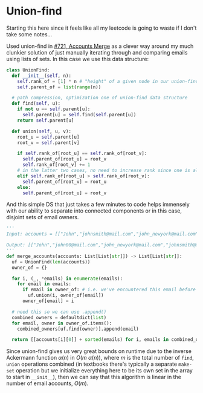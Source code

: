 # Union-find

Starting this here since it feels like all my leetcode is going to waste if I don't take some notes...

Used union-find in [#721, Accounts Merge](https://leetcode.com/problems/accounts-merge/) as a clever way around my much clunkier solution of just manually iterating through and comparing emails using lists of sets. In this case we use this data structure:

```python
class UnionFind:
  def __init__(self, n):
    self.rank_of = [1] * n # "height" of a given node in our union-find tree
    self.parent_of = list(range(n))

  # path compression, optimization one of union-find data structure
  def find(self, u):
    if not u == self.parent[u]:
      self.parent[u] = self.find(self.parent[u])
    return self.parent[u]

  def union(self, u, v):
    root_u = self.parent[u]
    root_v = self.parent[v]

    if self.rank_of[root_u] == self.rank_of[root_v]:
      self.parent_of[root_u] = root_v
      self.rank_of[root_v] += 1
    # in the latter two cases, no need to increase rank since one is already greater
    elif self.rank_of[root_u] > self.rank_of[root_v]:
      self.parent_of[root_v] = root_u
    else:
      self.parent_of[root_u] = root_v
```

And this simple DS that just takes a few minutes to code helps immensely with our ability to separate into connected components or in this case, disjoint sets of email owners.

```python
'''
Input: accounts = [["John","johnsmith@mail.com","john_newyork@mail.com"],["John","johnsmith@mail.com","john00@mail.com"],["Mary","mary@mail.com"],["John","johnnybravo@mail.com"]]

Output: [["John","john00@mail.com","john_newyork@mail.com","johnsmith@mail.com"],["Mary","mary@mail.com"],["John","johnnybravo@mail.com"]]
'''
def merge_accounts(accounts: List[List[str]]) -> List[List[str]]:
  uf = UnionFind(len(accounts))
  owner_of = {}

  for i, (_, *emails) in enumerate(emails):
    for email in emails:
      if email in owner_of: # i.e. we've encountered this email before (!! means there's a similarly named owner with this common email in it, merge those accounts)
        uf.union(i, owner_of[email])
      owner_of[email] = i

  # need this so we can use .append()
  combined_owners = defaultdict(list)
  for email, owner in owner_of.items():
    combined_owners[uf.find(owner)].append(email)

  return [[accounts[i][0]] + sorted(emails) for i, emails in combined_owners.items()]

```

Since union-find gives us very great bounds on runtime due to the inverse Ackermann function $\alpha(n)$ in $O(m \ \alpha(n))$, where $m$ is the total number of `find`, `union` operations combined (in textbooks there's typically a separate `make-set` operation but we initialize everything here to be its own set in the array to start in `__init__`), then we can say that this algorithm is linear in the number of email accounts, $O(m)$.
